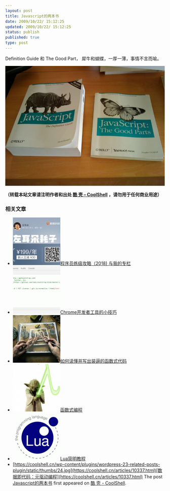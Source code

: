 ```yaml
---
layout: post
title: Javascript的两本书
date: 2009/10/22/ 15:12:25
updated: 2009/10/22/ 15:12:25
status: publish
published: true
type: post
---
```


Definition Guide 和 The Good Part， 犀牛和蝴蝶，一厚一薄，事情不言而喻。


[![O'Reilly Javascript 的两本书](../wp-content/uploads/2009/10/javascript.jpg "O'Reilly Javascript 的两本书")](https://coolshell.cn/wp-content/uploads/2009/10/javascript.jpg)



**（转载本站文章请注明作者和出处 [酷 壳 – CoolShell](https://coolshell.cn/) ，请勿用于任何商业用途）**



### 相关文章

* [![程序员练级攻略（2018)  与我的专栏](../wp-content/uploads/2018/05/300x262-150x150.jpg)](https://coolshell.cn/articles/18360.html)[程序员练级攻略（2018) 与我的专栏](https://coolshell.cn/articles/18360.html)
* [![Chrome开发者工具的小技巧](../wp-content/uploads/2017/01/pretty-code-150x150.gif)](https://coolshell.cn/articles/17634.html)[Chrome开发者工具的小技巧](https://coolshell.cn/articles/17634.html)
* [![如何读懂并写出装逼的函数式代码](../wp-content/uploads/2016/10/drawing-recursive-150x150.jpg)](https://coolshell.cn/articles/17524.html)[如何读懂并写出装逼的函数式代码](https://coolshell.cn/articles/17524.html)
* [![函数式编程](../wp-content/uploads/2013/12/yoda-lambda-150x150.png)](https://coolshell.cn/articles/10822.html)[函数式编程](https://coolshell.cn/articles/10822.html)
* [![Lua简明教程](../wp-content/uploads/2013/12/lua-150x150.gif)](https://coolshell.cn/articles/10739.html)[Lua简明教程](https://coolshell.cn/articles/10739.html)
* [https://coolshell.cn/wp-content/plugins/wordpress-23-related-posts-plugin/static/thumbs/24.jpg](https://coolshell.cn/articles/10337.html)[数据即代码：元驱动编程](https://coolshell.cn/articles/10337.html)
The post [Javascript的两本书](https://coolshell.cn/articles/1608.html) first appeared on [酷 壳 - CoolShell](https://coolshell.cn).